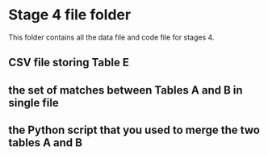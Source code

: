 # Stage 4 file folder

This folder contains all the data file and code file for stages 4. 

## CSV file storing Table E


## the set of matches between Tables A and B in single file



## the Python script that you used to merge the two tables A and B
